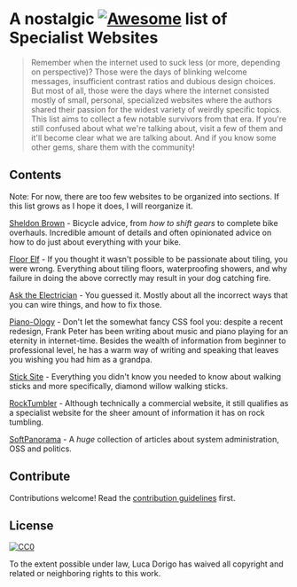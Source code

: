 # A nostalgic [![Awesome](https://awesome.re/badge.svg)](https://awesome.re) list of Specialist Websites 

> Remember when the internet used to suck less (or more, depending on perspective)? Those were the days of blinking welcome messages, insufficient contrast ratios and dubious design choices. But most of all, those were the days where the internet consisted mostly of small, personal, specialized websites where the authors shared their passion for the widest variety of weirdly specific topics.
> This list aims to collect a few notable survivors from that era. If you're still confused about what we're talking about, visit a few of them and it'll become clear what we are talking about. And if you know some other gems, share them with the community!


## Contents

Note: For now, there are too few websites to be organized into sections. If this list grows as I hope it does, I will reorganize it.

[Sheldon Brown](https://sheldonbrown.com/) - Bicycle advice, from *how to shift gears* to complete bike overhauls. Incredible amount of details and often opinionated advice on how to do just about everything with your bike. 

[Floor Elf](https://floorelf.com/) - If you thought it wasn't possible to be passionate about tiling, you were wrong. Everything about tiling floors, waterproofing showers, and why failure in doing the above correctly may result in your dog catching fire. 

[Ask the Electrician](https://ask-the-electrician.com/) - You guessed it. Mostly about all the incorrect ways that you can wire things, and how to fix those.

[Piano-Ology](https://piano-ology.com/) - Don't let the somewhat fancy CSS fool you: despite a recent redesign, Frank Peter has been writing about music and piano playing for an eternity in internet-time. Besides the wealth of information from beginner to professional level, he has a warm way of writing and speaking that leaves you wishing you had him as a grandpa.

[Stick Site](http://www.sticksite.com/) - Everything you didn't know you needed to know about walking sticks and more specifically, diamond willow walking sticks. 

[RockTumbler](https://rocktumbler.com/questions.shtml) - Although technically a commercial website, it still qualifies as a specialist website for the sheer amount of information it has on rock tumbling. 

[SoftPanorama](http://www.softpanorama.org/index.shtml) - A _huge_ collection of articles about system administration, OSS and politics.



## Contribute

Contributions welcome! Read the [contribution guidelines](contributing.md) first.


## License

[![CC0](https://mirrors.creativecommons.org/presskit/buttons/88x31/svg/cc-zero.svg)](https://creativecommons.org/publicdomain/zero/1.0)

To the extent possible under law, Luca Dorigo has waived all copyright and
related or neighboring rights to this work.
